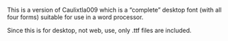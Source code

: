 This is a version of Caulixtla009 which is a “complete” desktop font (with
all four forms) suitable for use in a word processor.

Since this is for desktop, not web, use, only .ttf files are included.
